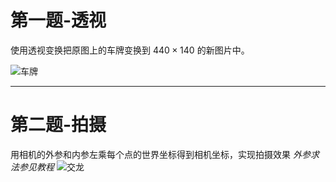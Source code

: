 # 第一题-透视
使用透视变换把原图上的车牌变换到 $440\times140$ 的新图片中。

![车牌](https://user-images.githubusercontent.com/59474508/197333887-c528450b-b403-46d1-a801-16c84e8bd2c1.png)

---

# 第二题-拍摄
用相机的外参和内参左乘每个点的世界坐标得到相机坐标，实现拍摄效果
*外参求法参见教程*
![交龙](https://user-images.githubusercontent.com/59474508/197350804-9c536901-a2d8-4623-93d3-e98c4a761ec2.jpg)
